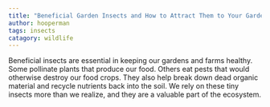 ```yaml
---
title: "Beneficial Garden Insects and How to Attract Them to Your Garden"
author: hooperman
tags: insects
catagory: wildlife
---
```


Beneficial insects are essential in keeping our gardens and farms healthy.
Some pollinate plants that produce our food. Others eat pests that would otherwise destroy our food crops. They also help break down dead organic material and recycle nutrients back into the soil.
We rely on these tiny insects more than we realize, and they are a valuable part of the ecosystem.
